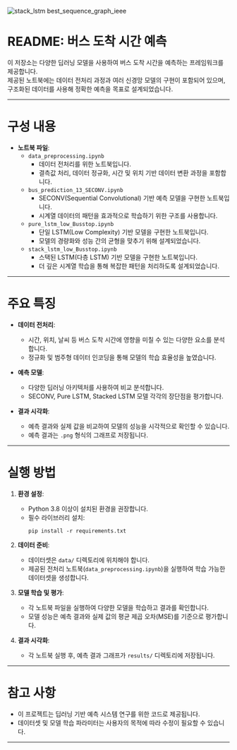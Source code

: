 ![stack_lstm best_sequence_graph_ieee](https://github.com/user-attachments/assets/a685c724-cfcc-47f5-8cb1-40f598f09f02)
# README: 버스 도착 시간 예측


이 저장소는 다양한 딥러닝 모델을 사용하여 버스 도착 시간을 예측하는 프레임워크를 제공합니다.  
제공된 노트북에는 데이터 전처리 과정과 여러 신경망 모델의 구현이 포함되어 있으며, 구조화된 데이터를 사용해 정확한 예측을 목표로 설계되었습니다.  

---

# 구성 내용

- **노트북 파일**:
  - `data_preprocessing.ipynb`  
    - 데이터 전처리를 위한 노트북입니다.  
    - 결측값 처리, 데이터 정규화, 시간 및 위치 기반 데이터 변환 과정을 포함합니다.  
  - `bus_prediction_13_SECONV.ipynb`  
    - SECONV(Sequential Convolutional) 기반 예측 모델을 구현한 노트북입니다.  
    - 시계열 데이터의 패턴을 효과적으로 학습하기 위한 구조를 사용합니다.  
  - `pure_lstm_low_Busstop.ipynb`  
    - 단일 LSTM(Low Complexity) 기반 모델을 구현한 노트북입니다.  
    - 모델의 경량화와 성능 간의 균형을 맞추기 위해 설계되었습니다.  
  - `stack_lstm_low_Busstop.ipynb`  
    - 스택된 LSTM(다층 LSTM) 기반 모델을 구현한 노트북입니다.  
    - 더 깊은 시계열 학습을 통해 복잡한 패턴을 처리하도록 설계되었습니다.  

---

# 주요 특징

- **데이터 전처리**:
  - 시간, 위치, 날씨 등 버스 도착 시간에 영향을 미칠 수 있는 다양한 요소를 분석합니다.  
  - 정규화 및 범주형 데이터 인코딩을 통해 모델의 학습 효율성을 높였습니다.  

- **예측 모델**:
  - 다양한 딥러닝 아키텍처를 사용하여 비교 분석합니다.  
  - SECONV, Pure LSTM, Stacked LSTM 모델 각각의 장단점을 평가합니다.  

- **결과 시각화**:
  - 예측 결과와 실제 값을 비교하여 모델의 성능을 시각적으로 확인할 수 있습니다.  
  - 예측 결과는 `.png` 형식의 그래프로 저장됩니다.  

---

# 실행 방법

1. **환경 설정**:  
   - Python 3.8 이상이 설치된 환경을 권장합니다.  
   - 필수 라이브러리 설치:  
     ```
     pip install -r requirements.txt
     ```

2. **데이터 준비**:  
   - 데이터셋은 `data/` 디렉토리에 위치해야 합니다.  
   - 제공된 전처리 노트북(`data_preprocessing.ipynb`)을 실행하여 학습 가능한 데이터셋을 생성합니다.  

3. **모델 학습 및 평가**:  
   - 각 노트북 파일을 실행하여 다양한 모델을 학습하고 결과를 확인합니다.  
   - 모델 성능은 예측 결과와 실제 값의 평균 제곱 오차(MSE)를 기준으로 평가합니다.  

4. **결과 시각화**:  
   - 각 노트북 실행 후, 예측 결과 그래프가 `results/` 디렉토리에 저장됩니다.  

---

# 참고 사항

- 이 프로젝트는 딥러닝 기반 예측 시스템 연구를 위한 코드로 제공됩니다.  
- 데이터셋 및 모델 학습 파라미터는 사용자의 목적에 따라 수정이 필요할 수 있습니다.  

---
